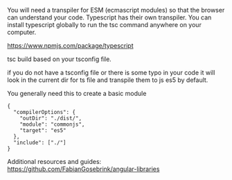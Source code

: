 You will need a transpiler for ESM (ecmascript modules)
so that the browser can understand your code. Typescript has their own
transpiler. You can install typescript globally to run the tsc command
anywhere on your computer.

https://www.npmjs.com/package/typescript

tsc build based on your tsconfig file.

if you do not have a tsconfig file or there is some 
typo in your code it will look in the current dir
for ts file and transpile them to js es5 by default.

You generally need this to create a basic module
```
{
  "compilerOptions": {
    "outDir": "./dist/",
    "module": "commonjs",
    "target": "es5"
  },
  "include": ["./"]
}
```

Additional resources and guides:
https://github.com/FabianGosebrink/angular-libraries
